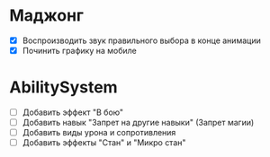 
# Маджонг
 - [x] Воспроизводить звук правильного выбора в конце анимации
 - [x] Починить графику на мобиле

# AbilitySystem
 - [ ] Добавить эффект "В бою"
 - [ ] Добавить навык "Запрет на другие навыки" (Запрет магии)
 - [ ] Добавить виды урона и сопротивления
 - [ ] Добавить эффекты "Стан" и "Микро стан"

